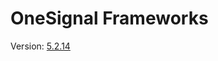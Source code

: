 # OneSignal Frameworks

Version: [5.2.14](https://github.com/OneSignal/OneSignal-iOS-SDK/releases/tag/5.2.14)